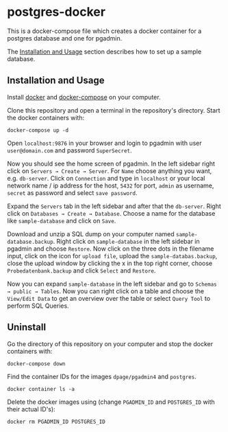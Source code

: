 # postgres-docker

This is a docker-compose file which creates a docker container for a postgres database and one for pgadmin.

The [Installation and Usage](#installation-and-usage) section describes how to set up a sample database.

## Installation and Usage

Install [docker](https://docs.docker.com/get-docker/) and [docker-compose](https://docs.docker.com/compose/install/) on your computer.

Clone this repository and open a terminal in the repository's directory. Start the docker containers with:

```docker
docker-compose up -d
```

Open `localhost:9876` in your browser and login to pgadmin with user `user@domain.com` and password `SuperSecret`.

Now you should see the home screen of pgadmin. In the left sidebar right click on `Servers → Create → Server`. For `Name` choose anything you want, e.g. `db-server`. Click on `Connection` and type in `localhost` or your local network name / ip address for the host, `5432` for port, `admin` as username, `secret` as password and select `save password`.

Expand the `Servers` tab in the left sidebar and after that the `db-server`. Right click on `Databases → Create → Database`. Choose a name for the database like `sample-database` and click on `Save`.

Download and unzip a SQL dump on your computer named `sample-database.backup`.
Right click on `sample-database` in the left sidebar in pgadmin and choose `Restore`. Now click on the three dots in the filename input, click on the icon for `upload file`, upload the `sample-databas.backup`, close the upload window by clicking the x in the top right corner, choose `Probedatenbank.backup` and click `Select` and `Restore`.

Now you can expand `sample-database` in the left sidebar and go to `Schemas → public → Tables`. Now you can right click on a table and choose the `View/Edit Data` to get an overview over the table or select `Query Tool` to perform SQL Queries.

## Uninstall

Go the directory of this repository on your computer and stop the docker containers with:

```docker
docker-compose down
```

Find the container IDs for the images `dpage/pgadmin4` and `postgres`.

```docker
docker container ls -a
```

Delete the docker images using (change `PGADMIN_ID` and `POSTGRES_ID` with their actual ID's):

```docker
docker rm PGADMIN_ID POSTGRES_ID
```

